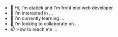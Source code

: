 - 👋 Hi, I’m otabek and I'm front end web developer
- 👀 I’m interested in ...
- 🌱 I’m currently learning ...
- 💞️ I’m looking to collaborate on ...
- 📫 How to reach me ...

<!---
software-eng1neer/software-eng1neer is a ✨ special ✨ repository because its `README.md` (this file) appears on your GitHub profile.
You can click the Preview link to take a look at your changes.
--->
